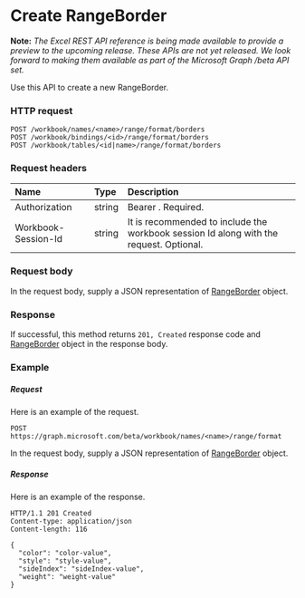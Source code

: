 # Create RangeBorder

**Note:** _The Excel REST API reference is being made available to provide a preview to the upcoming release. These APIs are not yet released. We look forward to making them available as part of the Microsoft Graph /beta API set._

Use this API to create a new RangeBorder.
### HTTP request
<!-- { "blockType": "ignored" } -->
```http
POST /workbook/names/<name>/range/format/borders
POST /workbook/bindings/<id>/range/format/borders
POST /workbook/tables/<id|name>/range/format/borders

```
### Request headers
| Name       | Type | Description|
|:---------------|:--------|:----------|
| Authorization  |string | Bearer <token>. Required.| 
| Workbook-Session-Id  |string |It is recommended to include the workbook session Id along with the request. Optional.|

### Request body
In the request body, supply a JSON representation of [RangeBorder](../resources/rangeborder.md) object.


### Response
If successful, this method returns `201, Created` response code and [RangeBorder](../resources/rangeborder.md) object in the response body.

### Example
##### Request
Here is an example of the request.
<!-- {
  "blockType": "request",
  "name": "create_rangeborder_from_rangeformat"
}-->
```http
POST https://graph.microsoft.com/beta/workbook/names/<name>/range/format
```
In the request body, supply a JSON representation of [RangeBorder](../resources/rangeborder.md) object.
##### Response
Here is an example of the response.
<!-- {
  "blockType": "response",
  "truncated": false,
  "@odata.type": "microsoft.graph.rangeborder"
} -->
```http
HTTP/1.1 201 Created
Content-type: application/json
Content-length: 116

{
  "color": "color-value",
  "style": "style-value",
  "sideIndex": "sideIndex-value",
  "weight": "weight-value"
}
```

<!-- uuid: 8fcb5dbc-d5aa-4681-8e31-b001d5168d79
2015-10-25 14:57:30 UTC -->
<!-- {
  "type": "#page.annotation",
  "description": "Create RangeBorder",
  "keywords": "",
  "section": "documentation",
  "tocPath": ""
}-->